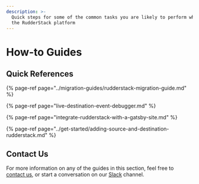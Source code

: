 ```yaml
---
description: >-
  Quick steps for some of the common tasks you are likely to perform while using
  the RudderStack platform
---
```


# How-to Guides

## Quick References

{% page-ref page="../migration-guides/rudderstack-migration-guide.md" %}

{% page-ref page="live-destination-event-debugger.md" %}

{% page-ref page="integrate-rudderstack-with-a-gatsby-site.md" %}

{% page-ref page="../get-started/adding-source-and-destination-rudderstack.md" %}

## Contact Us

For more information on any of the guides in this section, feel free to [contact us](mailto:%20docs@rudderstack.com), or start a conversation on our [Slack](https://resources.rudderstack.com/join-rudderstack-slack) channel.



